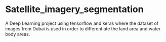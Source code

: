 # Satellite_imagery_segmentation
A Deep Learning project using tensorflow and keras where the dataset of images from Dubai is used in order to differentiate the land area and water body areas.
